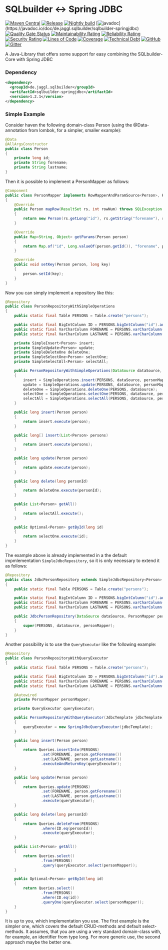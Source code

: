 # SQLbuilder <-> Spring JDBC

[![Maven Central](https://img.shields.io/maven-metadata/v/http/central.maven.org/maven2/de/jaggl/sqlbuilder/sqlbuilder-springjdbc/maven-metadata.xml.svg)](https://search.maven.org/#search%7Cgav%7C1%7Cg%3A%22de.jaggl.sqlbuilder%22%20AND%20a%3A%22sqlbuilder-springjdbc%22)
[![Release](https://github.com/de-jaggl/sqlbuilder-springjdbc/workflows/release/badge.svg)](https://github.com/de-jaggl/sqlbuilder-springjdbc/actions)
[![Nightly build](https://github.com/de-jaggl/sqlbuilder-springjdbc/workflows/nightly/badge.svg)](https://github.com/de-jaggl/sqlbuilder-springjdbc/actions)
[![javadoc](https://javadoc.io/badge2/de.jaggl.sqlbuilder/sqlbuilder-springjdbc/javadoc.svg?)](https://javadoc.io/doc/de.jaggl.sqlbuilder/sqlbuilder-springjdbc)
[![Quality Gate Status](https://sonarcloud.io/api/project_badges/measure?project=de-jaggl_sqlbuilder-springjdbc&metric=alert_status)](https://sonarcloud.io/dashboard?id=de-jaggl_sqlbuilder-springjdbc)
[![Maintainability Rating](https://sonarcloud.io/api/project_badges/measure?project=de-jaggl_sqlbuilder-springjdbc&metric=sqale_rating)](https://sonarcloud.io/dashboard?id=de-jaggl_sqlbuilder-springjdbc)
[![Reliability Rating](https://sonarcloud.io/api/project_badges/measure?project=de-jaggl_sqlbuilder-springjdbc&metric=reliability_rating)](https://sonarcloud.io/dashboard?id=de-jaggl_sqlbuilder-springjdbc)
[![Security Rating](https://sonarcloud.io/api/project_badges/measure?project=de-jaggl_sqlbuilder-springjdbc&metric=security_rating)](https://sonarcloud.io/dashboard?id=de-jaggl_sqlbuilder-springjdbc)
[![Lines of Code](https://sonarcloud.io/api/project_badges/measure?project=de-jaggl_sqlbuilder-springjdbc&metric=ncloc)](https://sonarcloud.io/dashboard?id=de-jaggl_sqlbuilder-springjdbc)
[![Coverage](https://sonarcloud.io/api/project_badges/measure?project=de-jaggl_sqlbuilder-springjdbc&metric=coverage)](https://sonarcloud.io/dashboard?id=de-jaggl_sqlbuilder-springjdbc)
[![Technical Debt](https://sonarcloud.io/api/project_badges/measure?project=de-jaggl_sqlbuilder-springjdbc&metric=sqale_index)](https://sonarcloud.io/dashboard?id=de-jaggl_sqlbuilder-springjdbc)
[![GitHub](https://img.shields.io/github/license/de-jaggl/sqlbuilder-springjdbc)](https://github.com/de-jaggl/sqlbuilder-springjdbc/blob/master/LICENSE)
[![Gitter](https://badges.gitter.im/de-jaggl/community.svg)](https://gitter.im/de-jaggl/community?utm_source=badge&utm_medium=badge&utm_campaign=pr-badge)

A Java-Library that offers some support for easy combining the SQLbuilder-Core with Spring JDBC

### Dependency

```xml
<dependency>
  <groupId>de.jaggl.sqlbuilder</groupId>
  <artifactId>sqlbuilder-springjdbc</artifactId>
  <version>1.2.1</version>
</dependency>
```

### Simple Example

Consider haven the following domain-class Person (using the @Data-annotation from lombok, for a simpler, smaller example):
```java
@Data
@AllArgsConstructor
public class Person
{
    private long id;
    private String forename;
    private String lastname;
}
```

Then it is possible to implement a PersonMapper as follows:
```java
@Component
public class PersonMapper implements RowMapperAndParamSource<Person>, KeySetter<Person>
{
    @Override
    public Person mapRow(ResultSet rs, int rowNum) throws SQLException
    {
        return new Person(rs.getLong("id"), rs.getString("forename"), rs.getString("lastname"));
    }

    @Override
    public Map<String, Object> getParams(Person person)
    {
        return Map.of("id", Long.valueOf(person.getId()), "forename", person.getForename(), "lastname", person.getLastname());
    }

    @Override
    public void setKey(Person person, long key)
    {
        person.setId(key);
    }
}
```

Now you can simply implement a repository like this:
```java
@Repository
public class PersonRepositoryWithSimpleOperations
{
    public static final Table PERSONS = Table.create("persons");

    public static final BigIntColumn ID = PERSONS.bigIntColumn("id").autoIncrement().build();
    public static final VarCharColumn FORENAME = PERSONS.varCharColumn("forename").build();
    public static final VarCharColumn LASTNAME = PERSONS.varCharColumn("lastname").build();

    private SimpleInsert<Person> insert;
    private SimpleUpdate<Person> update;
    private SimpleDeleteOne deleteOne;
    private SimpleSelectOne<Person> selectOne;
    private SimpleSelectAll<Person> selectAll;

    public PersonRepositoryWithSimpleOperations(DataSource dataSource, PersonMapper personMapper)
    {
        insert = SimpleOperations.insert(PERSONS, dataSource, personMapper);
        update = SimpleOperations.update(PERSONS, dataSource, personMapper);
        deleteOne = SimpleOperations.deleteOne(PERSONS, dataSource);
        selectOne = SimpleOperations.selectOne(PERSONS, dataSource, personMapper);
        selectAll = SimpleOperations.selectAll(PERSONS, dataSource, personMapper);
    }

    public long insert(Person person)
    {
        return insert.execute(person);
    }

    public long[] insert(List<Person> persons)
    {
        return insert.execute(persons);
    }

    public long update(Person person)
    {
        return update.execute(person);
    }

    public long delete(long personId)
    {
        return deleteOne.execute(personId);
    }

    public List<Person> getAll()
    {
        return selectAll.execute();
    }

    public Optional<Person> getById(long id)
    {
        return selectOne.execute(id);
    }
}
```

The example above is already implemented in a the default impmlementation `SimpleJdbcRepository`, so it is only necessary to extend it as follows:
```java
@Repository
public class JdbcPersonRepository extends SimpleJdbcRepository<Person>
{
    public static final Table PERSONS = Table.create("persons");

    public static final BigIntColumn ID = PERSONS.bigIntColumn("id").autoIncrement().build();
    public static final VarCharColumn FORENAME = PERSONS.varCharColumn("forename").build();
    public static final VarCharColumn LASTNAME = PERSONS.varCharColumn("lastname").build();

    public JdbcPersonRepository(DataSource dataSource, PersonMapper personMapper)
    {
        super(PERSONS, dataSource, personMapper);
    }
}
```

Another possibility is to use the `QueryExecutor` like the following example:
```java
@Repository
public class PersonRepositoryWithQueryExecutor
{
    public static final Table PERSONS = Table.create("persons");

    public static final BigIntColumn ID = PERSONS.bigIntColumn("id").autoIncrement().build();
    public static final VarCharColumn FORENAME = PERSONS.varCharColumn("forename").build();
    public static final VarCharColumn LASTNAME = PERSONS.varCharColumn("lastname").build();

    @Autowired
    private PersonMapper personMapper;

    private QueryExecutor queryExecutor;

    public PersonRepositoryWithQueryExecutor(JdbcTemplate jdbcTemplate)
    {
        queryExecutor = new SpringJdbcQueryExecutor(jdbcTemplate);
    }

    public long insert(Person person)
    {
        return Queries.insertInto(PERSONS)
                .set(FORENAME, person.getForename())
                .set(LASTNAME, person.getLastname())
                .executeAndReturnKey(queryExecutor);
    }

    public long update(Person person)
    {
        return Queries.update(PERSONS)
                .set(FORENAME, person.getForename())
                .set(LASTNAME, person.getLastname())
                .execute(queryExecutor);
    }

    public long delete(long personId)
    {
        return Queries.deleteFrom(PERSONS)
                .where(ID.eq(personId))
                .execute(queryExecutor);
    }

    public List<Person> getAll()
    {
        return Queries.select()
                .from(PERSONS)
                .query(queryExecutor.select(personMapper));
    }

    public Optional<Person> getById(long id)
    {
        return Queries.select()
                .from(PERSONS)
                .where(ID.eq(id))
                .queryOne(queryExecutor.select(personMapper));
    }
}
```

It is up to you, which implementation you use. The first example is the simpler one, which covers the default CRUD-methods and default select-methods. It assumes, that you are using a very standard domain-class with, for example, an identifier from type long. For more generic use, the second approach maybe the better one.
